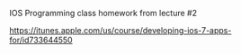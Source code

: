 IOS Programming class homework from lecture #2

https://itunes.apple.com/us/course/developing-ios-7-apps-for/id733644550
